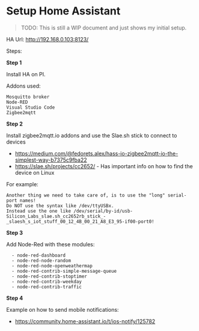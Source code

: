 # Setup Home Assistant

> TODO: This is still a WIP document and just shows my initial setup.

HA Url: http://192.168.0.103:8123/

Steps:

**Step 1**

Install HA on PI.

Addons used:

```
Mosquitto broker
Node-RED
Visual Studio Code
Zigbee2mqtt
```

**Step 2**

Install zigbee2mqtt.io addons and use the Slae.sh stick to connect to devices

- https://medium.com/@fedorets.alex/hass-io-zigbee2mqtt-io-the-simplest-way-b7375c9fba22
- https://slae.sh/projects/cc2652/ - Has important info on how to find the device on Linux 

For example:

```
Another thing we need to take care of, is to use the "long" serial-port names!
Do NOT use the syntax like /dev/ttyUSBx.
Instead use the one like /dev/serial/by-id/usb-Silicon_Labs_slae.sh_cc2652rb_stick_-_slaesh_s_iot_stuff_00_12_4B_00_21_A8_E3_95-if00-port0!
```

**Step 3**

Add Node-Red with these modules:

```
  - node-red-dashboard
  - node-red-node-random
  - node-red-node-openweathermap
  - node-red-contrib-simple-message-queue
  - node-red-contrib-stoptimer
  - node-red-contrib-weekday
  - node-red-contrib-traffic
```

**Step 4**

Example on how to send mobile notifications:

- https://community.home-assistant.io/t/ios-notify/125782
